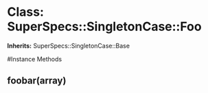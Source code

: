 # Class: SuperSpecs::SingletonCase::Foo
**Inherits:** SuperSpecs::SingletonCase::Base
    




#Instance Methods
## foobar(array) [](#method-i-foobar)

